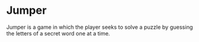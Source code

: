 # Jumper
Jumper is a game in which the player seeks to solve a puzzle by guessing the letters of a secret word one at a time.

